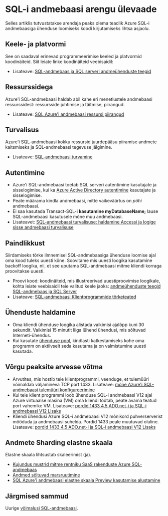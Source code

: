 <properties
    pageTitle="SQL-andmebaasi arendamise ülevaade | Microsoft Azure'i"
    description="Teavet saadaval connectivity teekide ja head tavad rakenduste SQL-andmebaasiga ühenduse loomine."
    services="sql-database"
    documentationCenter=""
    authors="annemill"
    manager="jhubbard"
    editor="genemi"/>


<tags
    ms.service="sql-database"
    ms.workload="data-management"
    ms.tgt_pltfrm="na"
    ms.devlang="na"
    ms.topic="article"
    ms.date="08/17/2016"
    ms.author="annemill"/>

# <a name="sql-database-development-overview"></a>SQL-i andmebaasi arengu ülevaade
Selles artiklis tutvustatakse arendaja peaks olema teadlik Azure SQL-i andmebaasiga ühenduse loomiseks koodi kirjutamiseks lihtsa asjaolu.

## <a name="language-and-platform"></a>Keele- ja platvormi
See on saadaval erinevad programmeerimise keeled ja platvormid koodinäiteid. Siit leiate linke koodinäiteid veebisaidil: 

* Lisateave: [SQL-andmebaas ja SQL serveri andmeühenduste teegid](sql-database-libraries.md)

## <a name="resource-limitations"></a>Ressurssidega
Azure'i SQL-andmebaasi haldab abil kahe eri menetlustele andmebaasi ressurssidest: ressursside juhtimise ja täitmise, piirangud.

* Lisateave: [SQL Azure'i andmebaasi ressursi piirangud](sql-database-resource-limits.md)

## <a name="security"></a>Turvalisus
Azure'i SQL-andmebaasi kokku ressursid juurdepääsu piiramise andmete kaitsmiseks ja SQL-andmebaasi tegevuse jälgimine.

* Lisateave: [SQL-andmebaasi turvamine](sql-database-security.md)

## <a name="authentication"></a>Autentimine
* Azure'i SQL-andmebaasi toetab SQL serveri autentimine kasutajate ja sisselogimise, kui ka [Azure Active Directory autentimine](sql-database-aad-authentication.md) kasutajate ja sisselogimise.
* Peate määrama kindla andmebaasi, mitte vaikeväärtus on *põhi* andmebaasi.
* Ei saa kasutada Transact-SQL-i **kasutamine myDatabaseName;** lause SQL-andmebaasi kasutusele mõne muu andmebaasi.
* Lisateavet: [SQL-andmebaasi turvalisuse: haldamine Accessi ja logige sisse andmebaasi turvalisuse](sql-database-manage-logins.md)

## <a name="resiliency"></a>Paindlikkust
Siirdamiseks tõrke ilmnemisel SQL-andmebaasiga ühenduse loomise ajal oma kood tuleks uuesti kõne.  Soovitame mis uuesti loogika kasutamine backoff loogika, nii, et see uputama SQL-andmebaasi mitme kliendi korraga proovitakse uuesti.

* Proovi kood: koodinäiteid, mis illustreerivad uuestiproovimise loogikale, kohta leiate veebisaidil teie valitud keele jaoks: [andmeühenduste teegid SQL-andmebaas ja SQL Server](sql-database-libraries.md)
* Lisateave: [SQL-andmebaasi Klientprogrammide tõrketeated](sql-database-develop-error-messages.md)

## <a name="managing-connections"></a>Ühenduste haldamine
* Oma kliendi ühenduse loogika alistada vaikimisi ajalõpp kuni 30 sekundit.  Vaikimisi 15 minutit liiga lühend ühendusi, mis sõltuvad Interneti-ühendus.
* Kui kasutate [ühenduse pool](http://msdn.microsoft.com/library/8xx3tyca.aspx), kindlasti katkestamiseks kohe oma programm on aktiivselt seda kasutama ja on valmistumine uuesti kasutada.

## <a name="network-considerations"></a>Võrgu peaksite arvesse võtma
* Arvutites, mis hostib teie klientprogrammi, veenduge, et tulemüüri võimaldab väljamineva TCP port 1433.  Lisateave: [mõne Azure'i SQL-andmebaasi tulemüüri konfigureerimine](sql-database-configure-firewall-settings.md)
* Kui teie klient programmi loob ühenduse SQL-i andmebaasi V12 ajal Azure virtuaalse masina (VM) oma kliendi töötab, peate avama teatud port vahemike VM. Lisateave: [pordid 1433 4.5 ADO.net-i ja SQL-i andmebaasi V12 Lisaks](sql-database-develop-direct-route-ports-adonet-v12.md)
* Kliendi ühendusi Azure SQL-i andmebaasi V12 mõnikord puhverserverist mööduda ja andmebaasi suhelda. Pordid 1433 peale muutuvad oluline. Lisateave: [pordid 1433 4.5 ADO.net-i ja SQL-i andmebaasi V12 Lisaks](sql-database-develop-direct-route-ports-adonet-v12.md)

## <a name="data-sharding-with-elastic-scale"></a>Andmete Sharding elastne skaala
Elastne skaala lihtsustab skaleerimist (ja). 

* [Kujundus mustrid mitme rentniku SaaS rakenduste Azure SQL-andmebaas](sql-database-design-patterns-multi-tenancy-saas-applications.md)
* [Andmed sõltuvad marsruutimine](sql-database-elastic-scale-data-dependent-routing.md)
* [SQL Azure'i andmebaasi elastne skaala Preview kasutamise alustamine](sql-database-elastic-scale-get-started.md)

## <a name="next-steps"></a>Järgmised sammud

Uurige [võimalusi SQL-andmebaasi](https://azure.microsoft.com/services/sql-database/).
